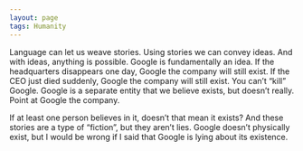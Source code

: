 ```yaml
---
layout: page
tags: Humanity 
---
```


Language can let us weave stories. Using stories we can convey ideas. And with ideas, anything is possible. Google is fundamentally an idea. If the headquarters disappears one day, Google the company will still exist. If the CEO just died suddenly, Google the company will still exist. You can’t “kill” Google. Google is a separate entity that we believe exists, but doesn’t really. Point at Google the company.

If at least one person believes in it, doesn’t that mean it exists? And these stories are a type of “fiction”, but they aren’t lies. Google doesn’t physically exist, but I would be wrong if I said that Google is lying about its existence. 